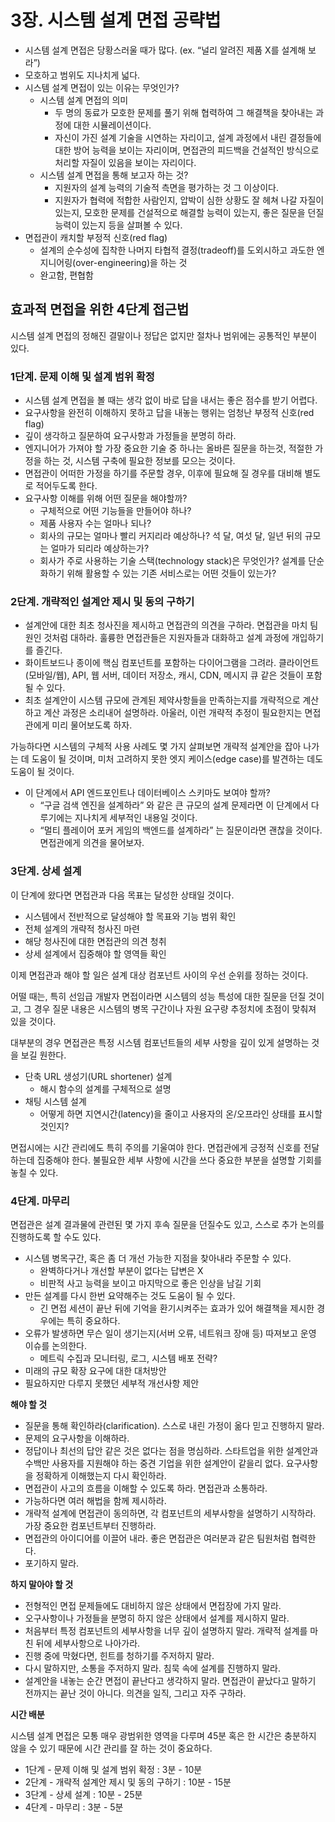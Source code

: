 # 3장. 시스템 설계 면접 공략법

- 시스템 설계 면접은 당황스러울 때가 많다. (ex. “널리 알려진 제품 X를 설계해 보라”)
- 모호하고 범위도 지나치게 넓다.
- 시스템 설계 면접이 있는 이유는 무엇인가?
    - 시스템 설계 면접의 의미
        - 두 명의 동료가 모호한 문제를 풀기 위해 협력하여 그 해결책을 찾아내는 과정에 대한 시뮬레이션이다.
        - 자신이 가진 설계 기술을 시연하는 자리이고, 설계 과정에서 내린 결정들에 대한 방어 능력을 보이는 자리이며, 면접관의 피드백을 건설적인 방식으로 처리할 자질이 있음을 보이는 자리이다.
    - 시스템 설계 면접을 통해 보고자 하는 것?
        - 지원자의 설계 능력의 기술적 측면을 평가하는 것 그 이상이다.
        - 지원자가 협력에 적합한 사람인지, 압박이 심한 상황도 잘 헤쳐 나갈 자질이 있는지, 모호한 문제를 건설적으로 해결할 능력이 있는지, 좋은 질문을 던질 능력이 있는지 등을 살펴볼 수 있다.
- 면접관이 캐치할 부정적 신호(red flag)
    - 설계의 순수성에 집착한 나머지 타협적 결정(tradeoff)를 도외시하고 과도한 엔지니어링(over-engineering)을 하는 것
    - 완고함, 편협함

## 효과적 면접을 위한 4단계 접근법

시스템 설계 면접의 정해진 결말이나 정답은 없지만 절차나 범위에는 공통적인 부분이 있다.

### 1단계. 문제 이해 및 설계 범위 확정

- 시스템 설계 면접을 볼 때는 생각 없이 바로 답을 내서는 좋은 점수를 받기 어렵다.
- 요구사항을 완전히 이해하지 못하고 답을 내놓는 행위는 엄청난 부정적 신호(red flag)
- 깊이 생각하고 질문하여 요구사항과 가정들을 분명히 하라.
- 엔지니어가 가져야 할 가장 중요한 기술 중 하나는 올바른 질문을 하는것, 적절한 가정을 하는 것, 시스템 구축에 필요한 정보를 모으는 것이다.
- 면접관이 어떠한 가정을 하기를 주문할 경우, 이후에 필요해 질 경우를 대비해 별도로 적어두도록 한다.
- 요구사항 이해를 위해 어떤 질문을 해야할까?
    - 구체적으로 어떤 기능들을 만들어야 하나?
    - 제품 사용자 수는 얼마나 되나?
    - 회사의 규모는 얼마나 빨리 커지리라 예상하나? 석 달, 여섯 달, 일년 뒤의 규모는 얼마가 되리라 예상하는가?
    - 회사가 주로 사용하는 기술 스택(technology stack)은 무엇인가? 설계를 단순화하기 위해 활용할 수 있는 기존 서비스로는 어떤 것들이 있는가?

### 2단계. 개략적인 설계안 제시 및 동의 구하기

- 설계안에 대한 최초 청사진을 제시하고 면접관의 의견을 구하라. 면접관을 마치 팀원인 것처럼 대하라. 훌륭한 면접관들은 지원자들과 대화하고 설계 과정에 개입하기를 즐긴다.
- 화이트보드나 종이에 핵심 컴포넌트를 포함하는 다이어그램을 그려라. 클라이언트(모바일/웹), API, 웹 서버, 데이터 저장소, 캐시, CDN, 메시지 큐 같은 것들이 포함될 수 있다.
- 최초 설계안이 시스템 규모에 관계된 제약사항들을 만족하는지를 개략적으로 계산하고 계산 과정은 소리내어 설명하라. 아울러, 이런 개략적 추정이 필요한지는 면접관에게 미리 물어보도록 하자.

가능하다면 시스템의 구체적 사용 사례도 몇 가지 살펴보면 개략적 설계안을 잡아 나가는 데 도움이 될 것이며, 미처 고려하지 못한 엣지 케이스(edge case)를 발견하는 데도 도움이 될 것이다.

- 이 단계에서 API 엔드포인트나 데이터베이스 스키마도 보여야 할까?
    - “구글 검색 엔진을 설계하라” 와 같은 큰 규모의 설계 문제라면 이 단계에서 다루기에는 지나치게 세부적인 내용일 것이다.
    - “멀티 플레이어 포커 게임의 백엔드를 설계하라” 는 질문이라면 괜찮을 것이다. 면접관에게 의견을 물어보자.

### 3단계. 상세 설계

이 단계에 왔다면 면접관과 다음 목표는 달성한 상태일 것이다.

- 시스템에서 전반적으로 달성해야 할 목표와 기능 범위 확인
- 전체 설계의 개략적 청사진 마련
- 해당 청사진에 대한 면접관의 의견 청취
- 상세 설계에서 집중해야 할 영역들 확인

이제 면접관과 해야 할 일은 설계 대상 컴포넌트 사이의 우선 순위를 정하는 것이다.

어떨 때는, 특히 선임급 개발자 면접이라면 시스템의 성능 특성에 대한 질문을 던질 것이고, 그 경우 질문 내용은 시스템의 병목 구간이나 자원 요구량 추정치에 초점이 맞춰져 있을 것이다. 

대부분의 경우 면접관은 특정 시스템 컴포넌트들의 세부 사항을 깊이 있게 설명하는 것을 보길 원한다.

- 단축 URL 생성기(URL shortener) 설계
    - 해시 함수의 설계를 구체적으로 설명
- 채팅 시스템 설계
    - 어떻게 하면 지연시간(latency)을 줄이고 사용자의 온/오프라인 상태를 표시할 것인지?

면접시에는 시간 관리에도 특히 주의를 기울여야 한다. 면접관에게 긍정적 신호를 전달하는데 집중해야 한다. 불필요한 세부 사항에 시간을 쓰다 중요한 부분을 설명할 기회를 놓칠 수 있다.

### 4단계. 마무리

면접관은 설계 결과물에 관련된 몇 가지 후속 질문을 던질수도 있고, 스스로 추가 논의를 진행하도록 할 수도 있다.

- 시스템 병목구간, 혹은 좀 더 개선 가능한 지점을 찾아내라 주문할 수 있다.
    - 완벽하다거나 개선할 부분이 없다는 답변은 X
    - 비판적 사고 능력을 보이고 마지막으로 좋은 인상을 남길 기회
- 만든 설계를 다시 한번 요약해주는 것도 도움이 될 수 있다.
    - 긴 면접 세션이 끝난 뒤에 기억을 환기시켜주는 효과가 있어 해결책을 제시한 경우에는 특히 중요하다.
- 오류가 발생하면 무슨 일이 생기는지(서버 오류, 네트워크 장애 등) 따져보고 운영 이슈를 논의한다.
    - 메트릭 수집과 모니터링, 로그, 시스템 배포 전략?
- 미래의 규모 확장 요구에 대한 대처방안
- 필요하지만 다루지 못했던 세부적 개선사항 제안

**해야 할 것**

- 질문을 통해 확인하라(clarification). 스스로 내린 가정이 옮다 믿고 진행하지 말라.
- 문제의 요구사항을 이해하라.
- 정답이나 최선의 답안 같은 것은 없다는 점을 명심하라. 스타트업을 위한 설계안과 수백만 사용자를 지원해야 하는 중견 기업을 위한 설계안이 같을리 없다. 요구사항을 정확하게 이해했는지 다시 확인하라.
- 면접관이 사고의 흐름을 이해할 수 있도록 하라. 면접관과 소통하라.
- 가능하다면 여러 해법을 함께 제시하라.
- 개략적 설계에 면접관이 동의하면, 각 컴포넌트의 세부사항을 설명하기 시작하라. 가장 중요한 컴포넌트부터 진행하라.
- 면접관의 아이디어를 이끌어 내라. 좋은 면접관은 여러분과 같은 팀원처럼 협력한다.
- 포기하지 말라.

**하지 말아야 할 것**

- 전형적인 면접 문제들에도 대비하지 않은 상태에서 면접장에 가지 말라.
- 오구사항이나 가정들을 분명히 하지 않은 상태에서 설계를 제시하지 말라.
- 처음부터 특정 컴포넌트의 세부사항을 너무 깊이 설명하지 말라. 개략적 설계를 마친 뒤에 세부사항으로 나아가라.
- 진행 중에 막혔다면, 힌트를 청하기를 주저하지 말라.
- 다시 말하지만, 소통을 주저하지 말라. 침묵 속에 설계를 진행하지 말라.
- 설계안을 내놓는 순간 면접이 끝난다고 생각하지 말라. 면접관이 끝났다고 말하기 전까지는 끝난 것이 아니다. 의견을 일직, 그리고 자주 구하라.

**시간 배분**

시스템 설계 면접은 모통 매우 광범위한 영역을 다루며 45분 혹은 한 시간은 충분하지 않을 수 있기 때문에 시간 관리를 잘 하는 것이 중요하다.

- 1단계 - 문제 이해 및 설계 범위 확정 : 3분 - 10분
- 2단계 - 개략적 설계안 제시 및 동의 구하기 : 10분 - 15분
- 3단계 - 상세 설계 : 10분 - 25분
- 4단계 - 마무리 : 3분 - 5분